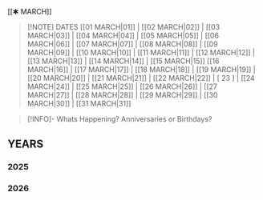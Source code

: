  [[✱ MARCH]]

> [!NOTE] DATES
> [[01 MARCH|01]] | [[02 MARCH|02]] | [[03 MARCH|03]] | [[04 MARCH|04]] | [[05 MARCH|05]] | [[06 MARCH|06]] | [[07 MARCH|07]] | [[08 MARCH|08]] | [[09 MARCH|09]] | [[10 MARCH|10]] | [[11 MARCH|11]] | [[12 MARCH|12]] | [[13 MARCH|13]] | [[14 MARCH|14]] | [[15 MARCH|15]]
> [[16 MARCH|16]] | [[17 MARCH|17]] | [[18 MARCH|18]] | [[19 MARCH|19]] | [[20 MARCH|20]] | [[21 MARCH|21]] | [[22 MARCH|22]] | [ 23 ] | [[24 MARCH|24]] | [[25 MARCH|25]] | [[26 MARCH|26]] | [[27 MARCH|27]] | [[28 MARCH|28]] | [[29 MARCH|29]] | [[30 MARCH|30]] | [[31 MARCH|31]]

> [!INFO]- Whats Happening?
> Anniversaries or Birthdays? 
## YEARS
### 2025

### 2026